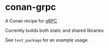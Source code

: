 # conan-grpc

A Conan recipe for [gRPC](http://grpc.io)

Currently builds both static and shared libraries

See `test_package` for an example usage.